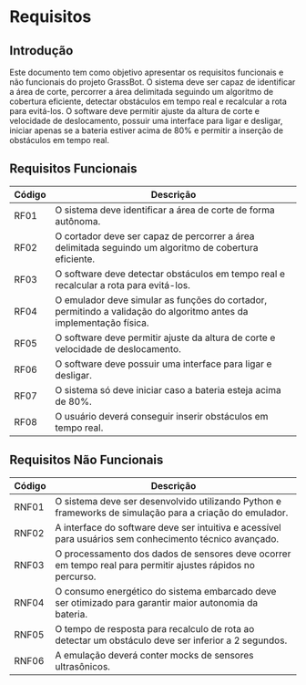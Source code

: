 # Requisitos

## Introdução
Este documento tem como objetivo apresentar os requisitos funcionais e não funcionais do projeto GrassBot. O sistema deve ser capaz de identificar a área de corte, percorrer a área delimitada seguindo um algoritmo de cobertura eficiente, detectar obstáculos em tempo real e recalcular a rota para evitá-los. O software deve permitir ajuste da altura de corte e velocidade de deslocamento, possuir uma interface para ligar e desligar, iniciar apenas se a bateria estiver acima de 80% e permitir a inserção de obstáculos em tempo real.

## Requisitos Funcionais
| Código  | Descrição |
|---------|------------------------------------------------------------------------------------------------|
| RF01 | O sistema deve identificar a área de corte de forma autônoma. |
| RF02 | O cortador deve ser capaz de percorrer a área delimitada seguindo um algoritmo de cobertura eficiente. |
| RF03 | O software deve detectar obstáculos em tempo real e recalcular a rota para evitá-los. |
| RF04 | O emulador deve simular as funções do cortador, permitindo a validação do algoritmo antes da implementação física. |
| RF05 | O software deve permitir ajuste da altura de corte e velocidade de deslocamento. |
| RF06 | O software deve possuir uma interface para ligar e desligar. |
| RF07 | O sistema só deve iniciar caso a bateria esteja acima de 80%. |
| RF08 | O usuário deverá conseguir inserir obstáculos em tempo real. |



## Requisitos Não Funcionais
| Código  | Descrição |
|---------|------------------------------------------------------------------------------------------------|
| RNF01 | O sistema deve ser desenvolvido utilizando Python e frameworks de simulação para a criação do emulador. |
| RNF02 | A interface do software deve ser intuitiva e acessível para usuários sem conhecimento técnico avançado. |
| RNF03 | O processamento dos dados de sensores deve ocorrer em tempo real para permitir ajustes rápidos no percurso. |
| RNF04 | O consumo energético do sistema embarcado deve ser otimizado para garantir maior autonomia da bateria. |
| RNF05 | O tempo de resposta para recalculo de rota ao detectar um obstáculo deve ser inferior a 2 segundos. |
| RNF06 | A emulação deverá conter mocks de sensores ultrasônicos. |